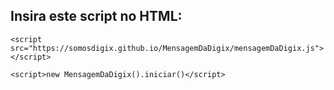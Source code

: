 ## Insira este script no HTML:

`<script src="https://somosdigix.github.io/MensagemDaDigix/mensagemDaDigix.js"></script>`

`<script>new MensagemDaDigix().iniciar()</script>`
